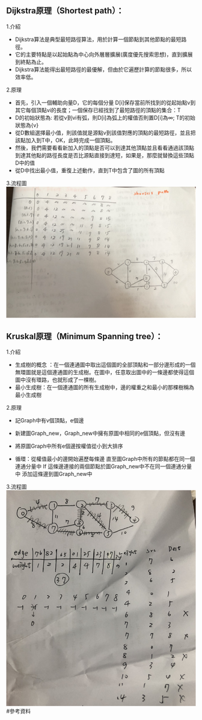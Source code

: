 ## Dijkstra原理（Shortest path）：

1.介紹

* Dijkstra算法是典型最短路徑算法，用於計算一個節點到其他節點的最短路徑。
* 它的主要特點是以起始點為中心向外層層擴展(廣度優先搜索思想)，直到擴展到終點為止。
* Dijkstra算法能得出最短路徑的最優解，但由於它遍歷計算的節點很多，所以效率低。

2.原理

* 首先，引入一個輔助向量D，它的每個分量 D[i]保存當前所找到的從起始點v到其它每個頂點vi的長度；一個保存已經找到了最短路徑的頂點的集合：T
* D的初始狀態為: 若從v到vi有弧，則D[i]為弧上的權值否則置D[i]為∞; T的初始狀態為{v}
* 從D數組選擇最小值，則該值就是源點v到該值對應的頂點的最短路徑，並且把該點加入到T中，OK，此時完成一個頂點。
* 然後，我們需要看看新加入的頂點是否可以到達其他頂點並且看看通過該頂點到達其他點的路徑長度是否比源點直接到達短，如果是，那麼就替換這些頂點D中的值
* 從D中找出最小值，重復上述動作，直到T中包含了圖的所有頂點


3.流程圖
![-w80](https://github.com/Maddiezheng/MyLearningNote/blob/master/Data%20Structures%20and%20Algorithms/Picture/Dijkstra.jpeg)
## Kruskal原理（Minimum Spanning tree）：

1.介紹

* 生成樹的概念 ：在一個連通圖中取出這個圖的全部頂點和一部分邊形成的一個無環圖就是這個連通圖的生成樹。在圖中，任意取出圖中的一條邊都使得這個圖中沒有環路，也就形成了一棵樹。
* 最小生成樹：在一個連通圖的所有生成樹中，邊的權重之和最小的那棵樹稱為最小生成樹

2.原理

* 記Graph中有v個頂點，e個邊

* 新建圖Graph_new，Graph_new中擁有原圖中相同的e個頂點，但沒有邊
* 將原圖Graph中所有e個邊按權值從小到大排序
* 循環：從權值最小的邊開始遍歷每條邊 直至圖Graph中所有的節點都在同一個連通分量中
                If 這條邊連接的兩個節點於圖Graph_new中不在同一個連通分量中
                                         添加這條邊到圖Graph_new中


3.流程圖
![-w80](https://github.com/Maddiezheng/MyLearningNote/blob/master/Data%20Structures%20and%20Algorithms/Picture/kruskal.jpeg)
#參考資料

